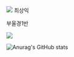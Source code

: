 <img src="https://capsule-render.vercel.app/api?type=slice&color=auto&height=200&section=header&text=최상익&fontSize=90" />
최상익

부울경1반

<img src="https://img.shields.io/badge/Python-3766AB?style=flat-square&logo=Python&logoColor=white"/>

![Anurag's GitHub stats](https://github-readme-stats.vercel.app/api?username=csi9876&theme=aura&show_icons=true)
